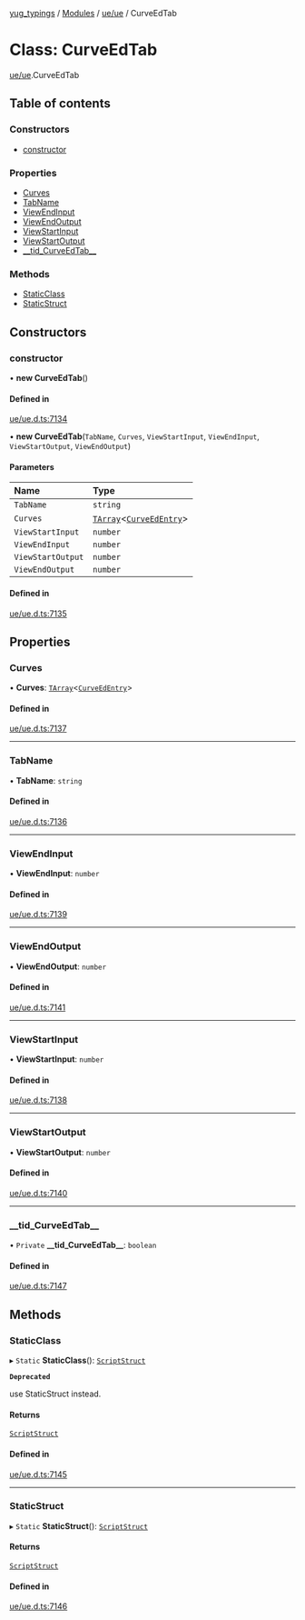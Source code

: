 [yug_typings](../README.md) / [Modules](../modules.md) / [ue/ue](../modules/ue_ue.md) / CurveEdTab

# Class: CurveEdTab

[ue/ue](../modules/ue_ue.md).CurveEdTab

## Table of contents

### Constructors

- [constructor](ue_ue.CurveEdTab.md#constructor)

### Properties

- [Curves](ue_ue.CurveEdTab.md#curves)
- [TabName](ue_ue.CurveEdTab.md#tabname)
- [ViewEndInput](ue_ue.CurveEdTab.md#viewendinput)
- [ViewEndOutput](ue_ue.CurveEdTab.md#viewendoutput)
- [ViewStartInput](ue_ue.CurveEdTab.md#viewstartinput)
- [ViewStartOutput](ue_ue.CurveEdTab.md#viewstartoutput)
- [\_\_tid\_CurveEdTab\_\_](ue_ue.CurveEdTab.md#__tid_curveedtab__)

### Methods

- [StaticClass](ue_ue.CurveEdTab.md#staticclass)
- [StaticStruct](ue_ue.CurveEdTab.md#staticstruct)

## Constructors

### constructor

• **new CurveEdTab**()

#### Defined in

[ue/ue.d.ts:7134](https://github.com/YugMetaverse/yug_typings/blob/25cad34/ue/ue.d.ts#L7134)

• **new CurveEdTab**(`TabName`, `Curves`, `ViewStartInput`, `ViewEndInput`, `ViewStartOutput`, `ViewEndOutput`)

#### Parameters

| Name | Type |
| :------ | :------ |
| `TabName` | `string` |
| `Curves` | [`TArray`](../interfaces/ue_puerts.TArray.md)<[`CurveEdEntry`](ue_ue.CurveEdEntry.md)\> |
| `ViewStartInput` | `number` |
| `ViewEndInput` | `number` |
| `ViewStartOutput` | `number` |
| `ViewEndOutput` | `number` |

#### Defined in

[ue/ue.d.ts:7135](https://github.com/YugMetaverse/yug_typings/blob/25cad34/ue/ue.d.ts#L7135)

## Properties

### Curves

• **Curves**: [`TArray`](../interfaces/ue_puerts.TArray.md)<[`CurveEdEntry`](ue_ue.CurveEdEntry.md)\>

#### Defined in

[ue/ue.d.ts:7137](https://github.com/YugMetaverse/yug_typings/blob/25cad34/ue/ue.d.ts#L7137)

___

### TabName

• **TabName**: `string`

#### Defined in

[ue/ue.d.ts:7136](https://github.com/YugMetaverse/yug_typings/blob/25cad34/ue/ue.d.ts#L7136)

___

### ViewEndInput

• **ViewEndInput**: `number`

#### Defined in

[ue/ue.d.ts:7139](https://github.com/YugMetaverse/yug_typings/blob/25cad34/ue/ue.d.ts#L7139)

___

### ViewEndOutput

• **ViewEndOutput**: `number`

#### Defined in

[ue/ue.d.ts:7141](https://github.com/YugMetaverse/yug_typings/blob/25cad34/ue/ue.d.ts#L7141)

___

### ViewStartInput

• **ViewStartInput**: `number`

#### Defined in

[ue/ue.d.ts:7138](https://github.com/YugMetaverse/yug_typings/blob/25cad34/ue/ue.d.ts#L7138)

___

### ViewStartOutput

• **ViewStartOutput**: `number`

#### Defined in

[ue/ue.d.ts:7140](https://github.com/YugMetaverse/yug_typings/blob/25cad34/ue/ue.d.ts#L7140)

___

### \_\_tid\_CurveEdTab\_\_

• `Private` **\_\_tid\_CurveEdTab\_\_**: `boolean`

#### Defined in

[ue/ue.d.ts:7147](https://github.com/YugMetaverse/yug_typings/blob/25cad34/ue/ue.d.ts#L7147)

## Methods

### StaticClass

▸ `Static` **StaticClass**(): [`ScriptStruct`](ue_ue.ScriptStruct.md)

**`Deprecated`**

use StaticStruct instead.

#### Returns

[`ScriptStruct`](ue_ue.ScriptStruct.md)

#### Defined in

[ue/ue.d.ts:7145](https://github.com/YugMetaverse/yug_typings/blob/25cad34/ue/ue.d.ts#L7145)

___

### StaticStruct

▸ `Static` **StaticStruct**(): [`ScriptStruct`](ue_ue.ScriptStruct.md)

#### Returns

[`ScriptStruct`](ue_ue.ScriptStruct.md)

#### Defined in

[ue/ue.d.ts:7146](https://github.com/YugMetaverse/yug_typings/blob/25cad34/ue/ue.d.ts#L7146)
